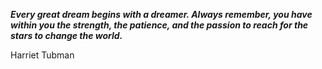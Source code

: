 _**Every great dream begins with a dreamer. Always remember, you have within you the strength, the patience, and the passion to reach for the stars to change the world.**_

Harriet Tubman
